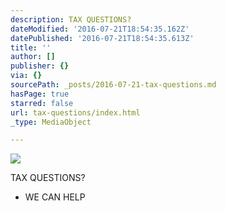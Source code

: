 ```yaml
---
description: TAX QUESTIONS?
dateModified: '2016-07-21T18:54:35.162Z'
datePublished: '2016-07-21T18:54:35.613Z'
title: ''
author: []
publisher: {}
via: {}
sourcePath: _posts/2016-07-21-tax-questions.md
hasPage: true
starred: false
url: tax-questions/index.html
_type: MediaObject

---
```

![](https://the-grid-user-content.s3-us-west-2.amazonaws.com/449fc8b0-4ba1-491a-8f9a-9f4ae00829c7.png)

TAX QUESTIONS?

* WE CAN HELP